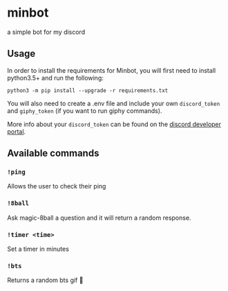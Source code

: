 # minbot

a simple bot for my discord

## Usage

In order to install the requirements for Minbot, you will first need to install python3.5+ and run the following:

`python3 -m pip install --upgrade -r requirements.txt`

You will also need to create a .env file and include your own `discord_token` and `giphy_token` (if you want to run giphy commands).

More info about your `discord_token` can be found on the [discord developer portal](https://discord.com/developers/docs/topics/oauth2#bots).

## Available commands

### `!ping`

Allows the user to check their ping

### `!8ball`

Ask magic-8ball a question and it will return a random response.

### `!timer <time>`

Set a timer in minutes

### `!bts`

Returns a random bts gif 🎉

